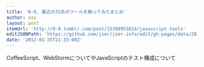 ```yaml
---
title: '0-9, 最近のJS系のツールを触ってみたまとめ'
author: azu
layout: post
itemUrl: 'http://0-9.tumblr.com/post/15398953814/javascript-tools'
editJSONPath: 'https://github.com/jser/jser.info/edit/gh-pages/data/2012/01/index.json'
date: '2012-01-25T21:15:00Z'
---
```

CoffeeScript、WebStormについてやJavaScriptのテスト構成について
